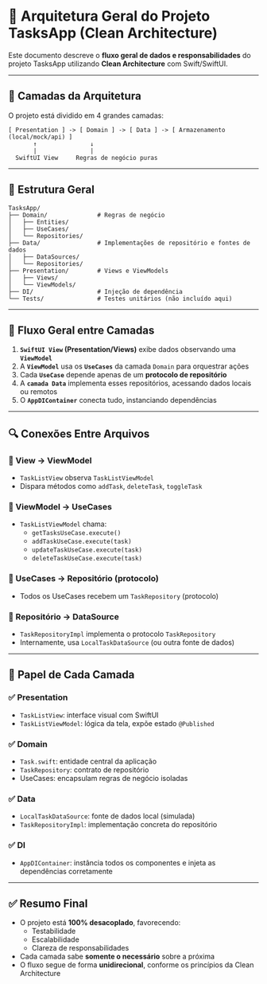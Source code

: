 # 🧭 Arquitetura Geral do Projeto TasksApp (Clean Architecture)

Este documento descreve o **fluxo geral de dados e responsabilidades** do projeto TasksApp utilizando **Clean Architecture** com Swift/SwiftUI.

---

## 🧱 Camadas da Arquitetura

O projeto está dividido em 4 grandes camadas:

```
[ Presentation ] -> [ Domain ] -> [ Data ] -> [ Armazenamento (local/mock/api) ]
       ↑               ↓
       |               |
  SwiftUI View     Regras de negócio puras
```

---

## 📁 Estrutura Geral

```
TasksApp/
├── Domain/              # Regras de negócio
│   ├── Entities/
│   ├── UseCases/
│   └── Repositories/
├── Data/                # Implementações de repositório e fontes de dados
│   ├── DataSources/
│   └── Repositories/
├── Presentation/        # Views e ViewModels
│   ├── Views/
│   └── ViewModels/
├── DI/                  # Injeção de dependência
└── Tests/               # Testes unitários (não incluído aqui)
```

---

## 🔁 Fluxo Geral entre Camadas

1. **`SwiftUI View` (Presentation/Views)** exibe dados observando uma **`ViewModel`**
2. A **`ViewModel`** usa os **`UseCases`** da camada `Domain` para orquestrar ações
3. Cada **`UseCase`** depende apenas de um **protocolo de repositório**
4. A **`camada Data`** implementa esses repositórios, acessando dados locais ou remotos
5. O **`AppDIContainer`** conecta tudo, instanciando dependências

---

## 🔍 Conexões Entre Arquivos

### 📌 View → ViewModel

- `TaskListView` observa `TaskListViewModel`
- Dispara métodos como `addTask`, `deleteTask`, `toggleTask`

### 📌 ViewModel → UseCases

- `TaskListViewModel` chama:
  - `getTasksUseCase.execute()`
  - `addTaskUseCase.execute(task)`
  - `updateTaskUseCase.execute(task)`
  - `deleteTaskUseCase.execute(task)`

### 📌 UseCases → Repositório (protocolo)

- Todos os UseCases recebem um `TaskRepository` (protocolo)

### 📌 Repositório → DataSource

- `TaskRepositoryImpl` implementa o protocolo `TaskRepository`
- Internamente, usa `LocalTaskDataSource` (ou outra fonte de dados)

---

## 🔨 Papel de Cada Camada

### ✅ Presentation
- `TaskListView`: interface visual com SwiftUI
- `TaskListViewModel`: lógica da tela, expõe estado `@Published`

### ✅ Domain
- `Task.swift`: entidade central da aplicação
- `TaskRepository`: contrato de repositório
- UseCases: encapsulam regras de negócio isoladas

### ✅ Data
- `LocalTaskDataSource`: fonte de dados local (simulada)
- `TaskRepositoryImpl`: implementação concreta do repositório

### ✅ DI
- `AppDIContainer`: instância todos os componentes e injeta as dependências corretamente

---

## ✅ Resumo Final

- O projeto está **100% desacoplado**, favorecendo:
  - Testabilidade
  - Escalabilidade
  - Clareza de responsabilidades
- Cada camada sabe **somente o necessário** sobre a próxima
- O fluxo segue de forma **unidirecional**, conforme os princípios da Clean Architecture

